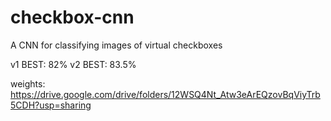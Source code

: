 # checkbox-cnn
A CNN for classifying images of virtual checkboxes

v1 BEST: 82%
v2 BEST: 83.5%

weights: https://drive.google.com/drive/folders/12WSQ4Nt_Atw3eArEQzovBqViyTrb5CDH?usp=sharing
